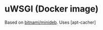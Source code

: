 uWSGI (Docker image)
===========================

Based on [bitnami/minideb](https://hub.docker.com/r/bitnami/minideb/).
Uses [apt-cacher]
